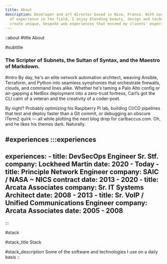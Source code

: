 ```yaml
---
title: About
description: Developer and art director based in Nice, France. With over 6 years
  of experience in the field, I enjoy blending beauty, design and technology to
  create unique, bespoke web experiences that exceed my clients' expectations.
---
```


::about
#title
About

#subtitle
### The Scripter of Subnets, the Sultan of Syntax, and the Maestro of Markdown.

#intro
By day, he's an elite network automation architect, weaving Ansible, Terraform, and Python into seamless symphonies that orchestrate firewalls, clouds, and command lines alike. Whether he's taming a Palo Alto config or air-gapping a NetBox deployment into a zero-trust fortress, Carl’s got the CLI calm of a veteran and the creativity of a coder-poet.

By night? Probably optimizing his Raspberry Pi lab, building CI/CD pipelines that test and deploy faster than a Git commit, or debugging an obscure iTerm2 quirk — all while plotting the next blog drop for carlbaccus.com. Oh, and he likes his themes dark. Naturally.

#experiences
  :::experiences
  ---
  experiences:
    - title: DevSecOps Engineer Sr. Stf.
      company: Lockheed Martin
      date: 2020 - Today
    - title: Principle Network Engineer
      company: SAIC / NASA ~ NICS contract
      date: 2013 - 2020
    - title: Arcata Associates
      company: Sr. IT Systems Architect
      date: 2008 - 2013
    - title: Sr. VoIP / Unified Communications Engineer
      company: Arcata Associates
      date: 2005 - 2008
  ---
  :::

#stack

#stack_title
Stack

#stack_description
Some of the software and technologies I use on a daily basis
::
